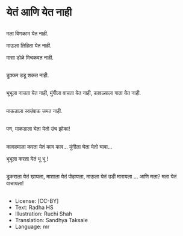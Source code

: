 # येतं आणि येत नाही

##
मला विणकाम येत नाही.

माऊला लिहिता येत नाही.

मासा डोळे मिचकवत नाही. 

##
डुक्कर उडू शकत नाही. 

##
भूभूला नाचता येत नाही, मुंगीला वाचता येत नाही, कावळ्याला गाता येत नाही. 

##
माकडाला स्वयंपाक जमत नाही. 

##
पण, माकडाला घेता येतो उंच झोका! 

##
कावळ्याला करता येतं काव काव... मुंगीला घेता येतो चावा... 

भूभूला करता येतं भू भू ! 

##
डुकराला येतं खायला, माशाला येतं पोहायला, माऊला येतं उडी मारायला ... आणि मला? मला येतं वाचायला! 

##
* License: [CC-BY]
* Text: Radha HS
* Illustration: Ruchi Shah
* Translation: Sandhya Taksale
* Language: mr
